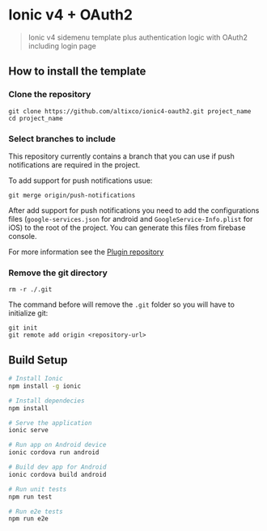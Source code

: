 # Ionic v4 + OAuth2

> Ionic v4 sidemenu template plus authentication logic with OAuth2 including login page

## How to install the template ##

### Clone the repository
```
git clone https://github.com/altixco/ionic4-oauth2.git project_name
cd project_name
```

### Select branches to include
This repository currently contains a branch that you can use if push notifications are required in the project.

To add support for push notifications usue:
```
git merge origin/push-notifications
```

After add support for push notifications you need to add the configurations files (`google-services.json` for android and `GoogleService-Info.plist` for iOS) to the root of the project. You can generate this files from firebase console.

For more information see the [Plugin repository](https://github.com/dpa99c/cordova-plugin-firebasex "Cordova FirebaseX Plugin")

### Remove the git directory
```
rm -r ./.git
```

The command before will remove the `.git` folder so you will have to initialize git:
```
git init
git remote add origin <repository-url>
```

## Build Setup ##

``` bash
# Install Ionic
npm install -g ionic

# Install dependecies
npm install

# Serve the application
ionic serve

# Run app on Android device
ionic cordova run android

# Build dev app for Android
ionic cordova build android

# Run unit tests
npm run test

# Run e2e tests
npm run e2e

```
